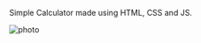 Simple Calculator made using HTML, CSS and JS.

![photo](https://user-images.githubusercontent.com/109501744/214955897-4fd8a061-2c08-4eb9-b413-f90d9f3fcd94.png)
